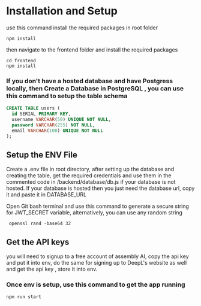 # Installation and Setup 

use this command install the required packages in root folder
```
npm install
```
then navigate to the frontend folder and install the required packages
```
cd frontend
npm install
```

### If you don't have a hosted database and have Postgress locally, then Create a Database in PostgreSQL , you can use this command to setup the table schema 
```sql
CREATE TABLE users (
  id SERIAL PRIMARY KEY,
  username VARCHAR(50) UNIQUE NOT NULL,
  password VARCHAR(255) NOT NULL,
  email VARCHAR(100) UNIQUE NOT NULL
);
```

## Setup the ENV File
Create a .env file in root directory, after setting up the database and creating the table, get the required credentials and use them in the commented code in /backend/database/db.js if your database is not hosted.
If your database is hosted then you just need the database url, copy it and paste it in DATABASE_URL

Open Git bash terminal and use this command to generate a secure string for JWT_SECRET variable, alternatively, you can use any random string
```
 openssl rand -base64 32
```

## Get the API keys
you will need to signup to a free account of assembly AI, copy the api key and put it into env, do the same for signing up to DeepL's website as well and get the api key , store it into env.


### Once env is setup, use this command to get the app running
```
npm run start
```
